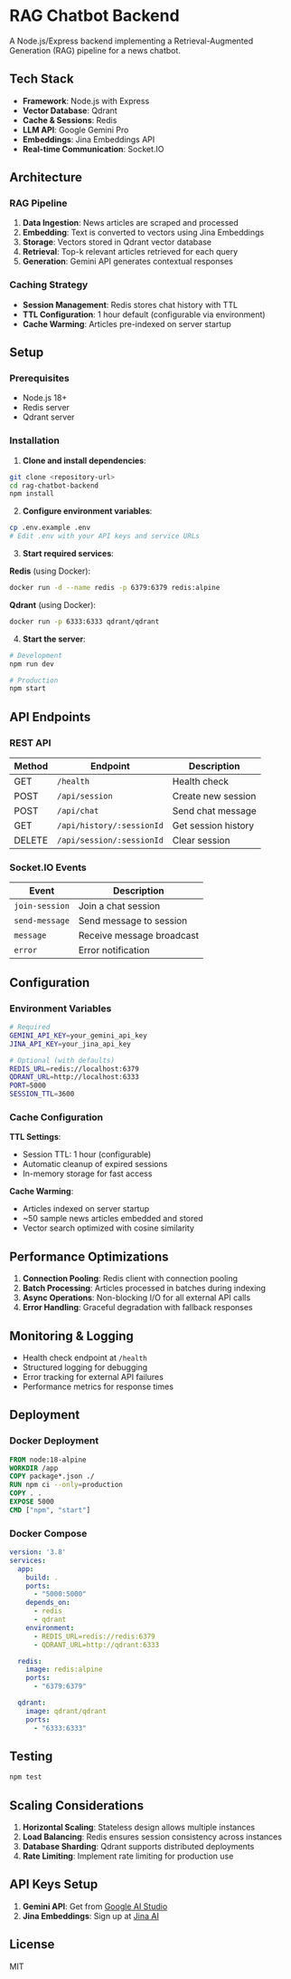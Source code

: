 # RAG Chatbot Backend

A Node.js/Express backend implementing a Retrieval-Augmented Generation (RAG) pipeline for a news chatbot.

## Tech Stack

- **Framework**: Node.js with Express
- **Vector Database**: Qdrant
- **Cache & Sessions**: Redis
- **LLM API**: Google Gemini Pro
- **Embeddings**: Jina Embeddings API
- **Real-time Communication**: Socket.IO

## Architecture

### RAG Pipeline
1. **Data Ingestion**: News articles are scraped and processed
2. **Embedding**: Text is converted to vectors using Jina Embeddings
3. **Storage**: Vectors stored in Qdrant vector database
4. **Retrieval**: Top-k relevant articles retrieved for each query
5. **Generation**: Gemini API generates contextual responses

### Caching Strategy
- **Session Management**: Redis stores chat history with TTL
- **TTL Configuration**: 1 hour default (configurable via environment)
- **Cache Warming**: Articles pre-indexed on server startup

## Setup

### Prerequisites
- Node.js 18+
- Redis server
- Qdrant server

### Installation

1. **Clone and install dependencies**:
```bash
git clone <repository-url>
cd rag-chatbot-backend
npm install
```

2. **Configure environment variables**:
```bash
cp .env.example .env
# Edit .env with your API keys and service URLs
```

3. **Start required services**:

**Redis** (using Docker):
```bash
docker run -d --name redis -p 6379:6379 redis:alpine
```

**Qdrant** (using Docker):
```bash
docker run -p 6333:6333 qdrant/qdrant
```

4. **Start the server**:
```bash
# Development
npm run dev

# Production
npm start
```

## API Endpoints

### REST API

| Method | Endpoint | Description |
|--------|----------|-------------|
| GET | `/health` | Health check |
| POST | `/api/session` | Create new session |
| POST | `/api/chat` | Send chat message |
| GET | `/api/history/:sessionId` | Get session history |
| DELETE | `/api/session/:sessionId` | Clear session |

### Socket.IO Events

| Event | Description |
|-------|-------------|
| `join-session` | Join a chat session |
| `send-message` | Send message to session |
| `message` | Receive message broadcast |
| `error` | Error notification |

## Configuration

### Environment Variables

```bash
# Required
GEMINI_API_KEY=your_gemini_api_key
JINA_API_KEY=your_jina_api_key

# Optional (with defaults)
REDIS_URL=redis://localhost:6379
QDRANT_URL=http://localhost:6333
PORT=5000
SESSION_TTL=3600
```

### Cache Configuration

**TTL Settings**:
- Session TTL: 1 hour (configurable)
- Automatic cleanup of expired sessions
- In-memory storage for fast access

**Cache Warming**:
- Articles indexed on server startup
- ~50 sample news articles embedded and stored
- Vector search optimized with cosine similarity

## Performance Optimizations

1. **Connection Pooling**: Redis client with connection pooling
2. **Batch Processing**: Articles processed in batches during indexing
3. **Async Operations**: Non-blocking I/O for all external API calls
4. **Error Handling**: Graceful degradation with fallback responses

## Monitoring & Logging

- Health check endpoint at `/health`
- Structured logging for debugging
- Error tracking for external API failures
- Performance metrics for response times

## Deployment

### Docker Deployment

```dockerfile
FROM node:18-alpine
WORKDIR /app
COPY package*.json ./
RUN npm ci --only=production
COPY . .
EXPOSE 5000
CMD ["npm", "start"]
```

### Docker Compose

```yaml
version: '3.8'
services:
  app:
    build: .
    ports:
      - "5000:5000"
    depends_on:
      - redis
      - qdrant
    environment:
      - REDIS_URL=redis://redis:6379
      - QDRANT_URL=http://qdrant:6333

  redis:
    image: redis:alpine
    ports:
      - "6379:6379"

  qdrant:
    image: qdrant/qdrant
    ports:
      - "6333:6333"
```

## Testing

```bash
npm test
```

## Scaling Considerations

1. **Horizontal Scaling**: Stateless design allows multiple instances
2. **Load Balancing**: Redis ensures session consistency across instances
3. **Database Sharding**: Qdrant supports distributed deployments
4. **Rate Limiting**: Implement rate limiting for production use

## API Keys Setup

1. **Gemini API**: Get from [Google AI Studio](https://aistudio.google.com/apikey)
2. **Jina Embeddings**: Sign up at [Jina AI](https://jina.ai/embeddings)

## License

MIT